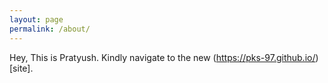 ```yaml
---
layout: page
permalink: /about/
---
```

Hey, This is Pratyush. Kindly navigate to the new (https://pks-97.github.io/)[site].
